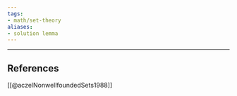 ```yaml
---
tags:
- math/set-theory
aliases:
- solution lemma
---
```



----
## References
[[@aczelNonwellfoundedSets1988]]